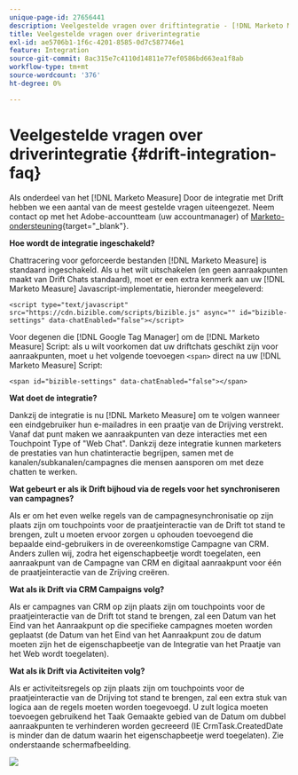 ```yaml
---
unique-page-id: 27656441
description: Veelgestelde vragen over driftintegratie - [!DNL Marketo Measure] - Productdocumentatie
title: Veelgestelde vragen over driverintegratie
exl-id: ae5706b1-1f6c-4201-8585-0d7c587746e1
feature: Integration
source-git-commit: 8ac315e7c4110d14811e77ef0586bd663ea1f8ab
workflow-type: tm+mt
source-wordcount: '376'
ht-degree: 0%

---
```


# Veelgestelde vragen over driverintegratie {#drift-integration-faq}

Als onderdeel van het [!DNL Marketo Measure] Door de integratie met Drift hebben we een aantal van de meest gestelde vragen uiteengezet. Neem contact op met het Adobe-accountteam (uw accountmanager) of [Marketo-ondersteuning](https://nation.marketo.com/t5/support/ct-p/Support){target="_blank"}.

**Hoe wordt de integratie ingeschakeld?**

Chattracering voor geforceerde bestanden [!DNL Marketo Measure] is standaard ingeschakeld. Als u het wilt uitschakelen (en geen aanraakpunten maakt van Drift Chats standaard), moet er een extra kenmerk aan uw [!DNL Marketo Measure] Javascript-implementatie, hieronder meegeleverd:

`<script type="text/javascript" src="https://cdn.bizible.com/scripts/bizible.js" async="" id="bizible-settings" data-chatEnabled="false"></script>`

Voor degenen die [!DNL Google Tag Manager] om de [!DNL Marketo Measure] Script: als u wilt voorkomen dat uw driftchats geschikt zijn voor aanraakpunten, moet u het volgende toevoegen `<span>` direct na uw [!DNL Marketo Measure] Script:

`<span id="bizible-settings" data-chatEnabled="false"></span>`

**Wat doet de integratie?**

Dankzij de integratie is nu [!DNL Marketo Measure] om te volgen wanneer een eindgebruiker hun e-mailadres in een praatje van de Drijving verstrekt. Vanaf dat punt maken we aanraakpunten van deze interacties met een Touchpoint Type of &quot;Web Chat&quot;. Dankzij deze integratie kunnen marketers de prestaties van hun chatinteractie begrijpen, samen met de kanalen/subkanalen/campagnes die mensen aansporen om met deze chatten te werken.

**Wat gebeurt er als ik Drift bijhoud via de regels voor het synchroniseren van campagnes?**

Als er om het even welke regels van de campagnesynchronisatie op zijn plaats zijn om touchpoints voor de praatjeinteractie van de Drift tot stand te brengen, zult u moeten ervoor zorgen u ophouden toevoegend die bepaalde eind-gebruikers in de overeenkomstige Campagne van CRM. Anders zullen wij, zodra het eigenschapbeetje wordt toegelaten, een aanraakpunt van de Campagne van CRM en digitaal aanraakpunt voor één de praatjeinteractie van de Zrijving creëren.

**Wat als ik Drift via CRM Campaigns volg?**

Als er campagnes van CRM op zijn plaats zijn om touchpoints voor de praatjeinteractie van de Drift tot stand te brengen, zal een Datum van het Eind van het Aanraakpunt op die specifieke campagnes moeten worden geplaatst (de Datum van het Eind van het Aanraakpunt zou de datum moeten zijn het de eigenschapbeetje van de Integratie van het Praatje van het Web wordt toegelaten).

**Wat als ik Drift via Activiteiten volg?**

Als er activiteitsregels op zijn plaats zijn om touchpoints voor de praatjeinteractie van de Drijving tot stand te brengen, zal een extra stuk van logica aan de regels moeten worden toegevoegd. U zult logica moeten toevoegen gebruikend het Taak Gemaakte gebied van de Datum om dubbel aanraakpunten te verhinderen worden gecreeerd (IE CrmTask.CreatedDate is minder dan de datum waarin het eigenschapbeetje werd toegelaten). Zie onderstaande schermafbeelding.

![](assets/activity-rule-drift.png)
